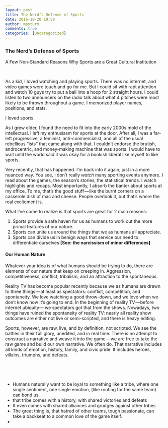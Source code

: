 ```yaml
---
layout: post
title: The Nerd’s Defense of Sports
date: 2016-10-20 10:59
author: mpsturm
comments: true
categories: [Uncategorized]
---
```



<h3>The Nerd’s Defense of Sports</h3>
<p>A Few Non-Standard Reasons Why Sports are a Great Cultural Institution</p>
<p><br></p>
<p>As a kid, I loved watching and playing sports. There was no internet, and video games were touch and go for me. But I could sit with rapt attention and watch 10 guys try to put a ball into a hoop for 2 straight hours. I could listen to two announcers on the radio talk about what 4 pitches were most likely to be thrown throughout a game. I memorized player names, positions, and stats. </p>
<p>I loved sports.</p>
<p>As I grew older, I found the need to fit into the early 2000s mold of the intellectual. I left my enthusiasm for sports at the door. After all, I was a far-left progressive, a feminist, anti-commercialist, and all of the usual rebellious “ists” that came along with that. I couldn’t endorse the brutish, androcentric, and money-making machine that was sports. I would have to wait until the world said it was okay for a bookish liberal like myself to like sports.</p>
<p>Very recently, that has happened. I’m back into it again, just in a more nuanced way. You see, I don’t really <em>watch </em>many sporting events anymore. I read about the games, the season’s stories, the statistical trends. I watch highlights and recaps. Most importantly, I absorb the banter about sports at my office. To me, that’s the good stuff — like the burnt corners on a casserole dish of mac and cheese. People overlook it, but that’s where the real excitement is.</p>
<p>What I’ve come to realize is that sports are great for 2 main reasons:</p>
<ol>
<li>Sports provide a safe haven for us as humans to work out the more primal features of our nature.</li>
<li>Sports can unite us around the things that we as humans all appreciate.</li>
<li>Sports can divide us in benign ways that service our need to differentiate ourselves <strong>[See: the narcissism of minor differences]</strong>
</li>
</ol>
<h4>Our Human Nature</h4>
<p>Whatever your idea is of what humans should be trying to do, there are elements of our nature that keep on creeping in. Aggression, competitiveness, conflict, tribalism, and an attraction to the spontaneous.</p>
<p>Reality TV has become popular recently because we as humans are drawn to three things — at least as spectators: conflict, competition, and spontaneity. We love watching a good throw-down, and we love when we don’t know how it’s going to end. In the beginning of reality TV — before internet ubiquity— we spectators got that from the shows. Nowadays, two things have ruined the spontaneity of reality TV: nearly all reality show outcomes are either not live or semi-scripted, and there is heavy editing.</p>
<p>Sports, however, are raw, live, and by definition, not scripted. We see the battles in their full glory, unedited, and in real time. There is no attempt to construct a narrative and weave it into the game — we are free to take the raw game and build our own narrative. We often do. That narrative includes all kinds of emotion, history, family, and civic pride. It includes heroes, villains, triumphs, and defeats. </p>
<p><br></p>
<p><br></p>
<ul>
<li>Humans naturally want to be loyal to something like a tribe, where one single sentiment, one single emotion, (like rooting for the same team) can bond us.</li>
<li>that tribe comes with a history, with shared victories and defeats</li>
<li>It even comes with shared alliances and grudges against other tribes</li>
<li>The great thing is, that hatred of other teams, tough passionate, can take a backseat to a common love of the game itself.</li>
<li><br></li>
</ul>

